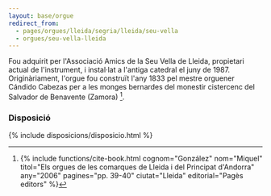 ```yaml
---
layout: base/orgue
redirect_from:
  - pages/orgues/lleida/segria/lleida/seu-vella
  - orgues/seu-vella-lleida
---
```


Fou adquirit per l'Associació Amics de la Seu Vella de Lleida, propietari actual de l'instrument, i instal·lat a l'antiga
catedral el juny de 1987. Originàriament, l'orgue fou construït l'any 1833 pel mestre orguener Cándido Cabezas per a les monges
bernardes del monestir cistercenc del Salvador de Benavente (Zamora) [^1].

[^1]: {% include functions/cite-book.html cognom="González" nom="Miquel" titol="Els orgues de les comarques de Lleida i del Principat d'Andorra" any="2006" pagines="pp. 39-40" ciutat="Lleida" editorial="Pagès editors" %}

### Disposició

{% include disposicions/disposicio.html %}


